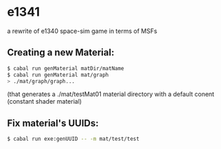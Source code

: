 # e1341
a rewrite of e1340 space-sim game in terms of MSFs

## Creating a new Material:
```bash
$ cabal run genMaterial matDir/matName
$ cabal run genMaterial mat/graph
> ./mat/graph/graph...
```
(that generates a ./mat/testMat01 material directory with a default conent (constant shader material)

## Fix material's UUIDs:
```bash
$ cabal run exe:genUUID -- -m mat/test/test
```
